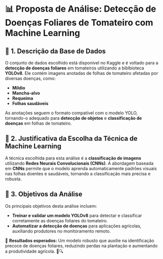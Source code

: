 # 📊 Proposta de Análise: Detecção de Doenças Foliares de Tomateiro com Machine Learning

## 📌 1. Descrição da Base de Dados
O conjunto de dados escolhido está disponível no Kaggle e é voltado para a **detecção de doenças foliares** em tomateiros utilizando a biblbioteca **YOLOv8**. Ele contém imagens anotadas de folhas de tomateiro afetadas por diversas doenças, como:
- **Míldio**
- **Mancha-alvo**
- **Requeima**
- **Folhas saudáveis**

As anotações seguem o formato compatível com o modelo YOLO, tornando-o adequado para **detecção de objetos** e **classificação de doenças** em folhas de tomateiro.

## 🤖 2. Justificativa da Escolha da Técnica de Machine Learning
A técnica escolhida para esta análise é a **classificação de imagens** utilizando **Redes Neurais Convolucionais (CNNs)**. 
A abordagem baseada em **CNNs** permite que o modelo aprenda automaticamente padrões visuais nas folhas doentes e saudáveis, tornando a classificação mais precisa e robusta.

## 🎯 3. Objetivos da Análise
Os principais objetivos desta análise incluem:

- **Treinar e validar um modelo YOLOv8** para detectar e classificar corretamente as doenças foliares do tomateiro.
- **Automatizar a detecção de doenças** para aplicações agrícolas, auxiliando produtores no monitoramento remoto.

📌 **Resultados esperados:** Um modelo robusto que auxilie na identificação precoce de doenças foliares, reduzindo perdas na plantação e aumentando a produtividade agrícola. 🌱🔍
